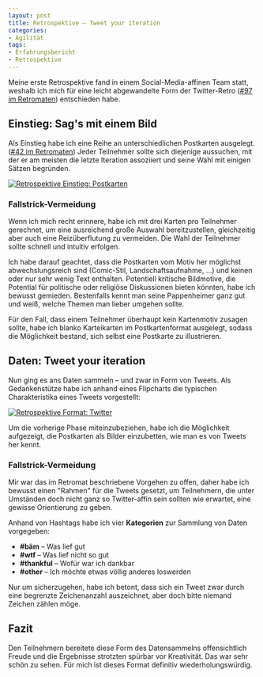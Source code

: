 ```yaml
---
layout: post
title: Retrospektive – Tweet your iteration
categories:
- Agilität
tags:
- Erfahrungsbericht
- Retrospektive
---
```


Meine erste Retrospektive fand in einem Social-Media-affinen Team statt,
weshalb ich mich für eine leicht abgewandelte Form der
Twitter-Retro ([#97 im Retromaten](https://retromat.org/de/?id=97)) entschieden
habe.

## Einstieg: Sag's mit einem Bild

Als Einstieg habe ich eine Reihe an unterschiedlichen Postkarten ausgelegt.
([#42 im Retromaten](https://retromat.org/de/?id=42))
Jeder Teilnehmer sollte sich diejenige aussuchen, mit der er am meisten die
letzte Iteration assoziiert und seine Wahl mit einigen Sätzen begründen.

[![Retrospektive Einstieg: Postkarten]({{site.baseurl}}/assets/img/posts/flipcharts/retro-postkarten.jpg)]({{site.baseurl}}/assets/img/posts/flipcharts/retro-postkarten.jpg)

### Fallstrick-Vermeidung

Wenn ich mich recht erinnere, habe ich mit drei Karten pro Teilnehmer gerechnet,
um eine ausreichend große Auswahl bereitzustellen, gleichzeitig aber auch eine
Reizüberflutung zu vermeiden. Die Wahl der Teilnehmer sollte schnell und
intuitiv erfolgen.

Ich habe darauf geachtet, dass die Postkarten vom Motiv her möglichst
abwechslungsreich sind (Comic-Stil, Landschaftsaufnahme, ...) und keinen oder
nur sehr wenig Text enthalten. Potentiell kritische Bildmotive, die Potential
für politische oder religiöse Diskussionen bieten könnten, habe ich bewusst
gemieden. Bestenfalls kennt man seine Pappenheimer ganz gut und weiß, welche
Themen man lieber umgehen sollte.

Für den Fall, dass einem Teilnehmer überhaupt kein Kartenmotiv zusagen sollte,
habe ich blanko Karteikarten im Postkartenformat ausgelegt, sodass die
Möglichkeit bestand, sich selbst eine Postkarte zu illustrieren.

## Daten: Tweet your iteration

Nun ging es ans Daten sammeln – und zwar in Form von Tweets. Als Gedankenstütze
habe ich anhand eines Flipcharts die typischen Charakteristika eines Tweets
vorgestellt:

[![Retrospektive Format: Twitter]({{site.baseurl}}/assets/img/posts/flipcharts/retro-twitter.jpg)]({{site.baseurl}}/assets/img/posts/flipcharts/retro-twitter.jpg)

Um die vorherige Phase miteinzubeziehen, habe ich die Möglichkeit aufgezeigt,
die Postkarten als Bilder einzubetten, wie man es von Tweets her kennt.

### Fallstrick-Vermeidung

Mir war das im Retromat beschriebene Vorgehen zu offen, daher habe ich bewusst
einen "Rahmen" für die Tweets gesetzt, um Teilnehmern, die unter Umständen doch
nicht ganz so Twitter-affin sein sollten wie erwartet, eine gewisse Orientierung
zu geben.

Anhand von Hashtags habe ich vier **Kategorien** zur Sammlung von Daten vorgegeben:

- **#bäm** – Was lief gut
- **#wtf** – Was lief nicht so gut
- **#thankful** – Wofür war ich dankbar
- **#other** – Ich möchte etwas völlig anderes loswerden

Nur um sicherzugehen, habe ich betont, dass sich ein Tweet zwar durch eine
begrenzte Zeichenanzahl auszeichnet, aber doch bitte niemand Zeichen zählen
möge.

## Fazit

Den Teilnehmern bereitete diese Form des Datensammelns offensichtlich Freude und
die Ergebnisse strotzten spürbar vor Kreativität. Das war sehr schön zu sehen.
Für mich ist dieses Format definitiv wiederholungswürdig.

